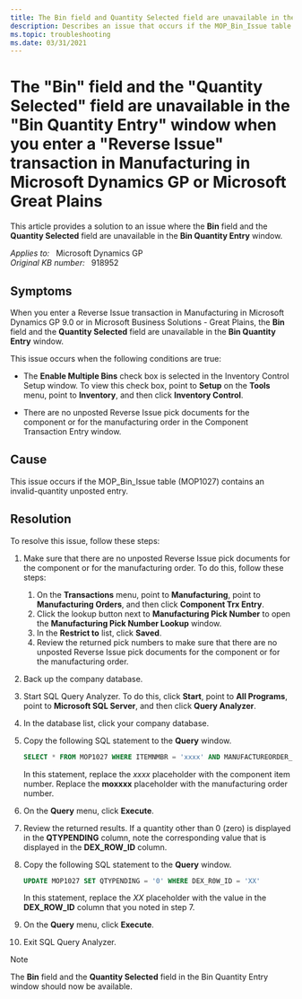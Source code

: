 ```yaml
---
title: The Bin field and Quantity Selected field are unavailable in the Bin Quantity Entry window
description: Describes an issue that occurs if the MOP_Bin_Issue table (MOP1027) contains an invalid-quantity unposted entry. Provides a resolution.
ms.topic: troubleshooting
ms.date: 03/31/2021
---
```

# The "Bin" field and the "Quantity Selected" field are unavailable in the "Bin Quantity Entry" window when you enter a "Reverse Issue" transaction in Manufacturing in Microsoft Dynamics GP or Microsoft Great Plains

This article provides a solution to an issue where the **Bin** field and the **Quantity Selected** field are unavailable in the **Bin Quantity Entry** window.

_Applies to:_ &nbsp; Microsoft Dynamics GP  
_Original KB number:_ &nbsp; 918952

## Symptoms

When you enter a Reverse Issue transaction in Manufacturing in Microsoft Dynamics GP 9.0 or in Microsoft Business Solutions - Great Plains, the **Bin** field and the **Quantity Selected** field are unavailable in the **Bin Quantity Entry** window.

This issue occurs when the following conditions are true:

- The **Enable Multiple Bins** check box is selected in the Inventory Control Setup window. To view this check box, point to **Setup** on the **Tools** menu, point to **Inventory**, and then click **Inventory Control**.

- There are no unposted Reverse Issue pick documents for the component or for the manufacturing order in the Component Transaction Entry window.

## Cause

This issue occurs if the MOP_Bin_Issue table (MOP1027) contains an invalid-quantity unposted entry.

## Resolution

To resolve this issue, follow these steps:

1. Make sure that there are no unposted Reverse Issue pick documents for the component or for the manufacturing order. To do this, follow these steps:
    1. On the **Transactions** menu, point to **Manufacturing**, point to **Manufacturing Orders**, and then click **Component Trx Entry**.
    2. Click the lookup button next to **Manufacturing Pick Number** to open the **Manufacturing Pick Number Lookup** window.
    3. In the **Restrict to** list, click **Saved**.
    4. Review the returned pick numbers to make sure that there are no unposted Reverse Issue pick documents for the component or for the manufacturing order.

2. Back up the company database.

3. Start SQL Query Analyzer. To do this, click **Start**, point to **All Programs**, point to **Microsoft SQL Server**, and then click **Query Analyzer**.
4. In the database list, click your company database.
5. Copy the following SQL statement to the **Query** window.

    ```sql
    SELECT * FROM MOP1027 WHERE ITEMNMBR = 'xxxx' AND MANUFACTUREORDER_I = 'moxxxx'
    ```

    In this statement, replace the *xxxx* placeholder with the component item number. Replace the **moxxxx** placeholder with the manufacturing order number.

6. On the **Query** menu, click **Execute**.

7. Review the returned results. If a quantity other than 0 (zero) is displayed in the **QTYPENDING** column, note the corresponding value that is displayed in the **DEX_ROW_ID** column.

8. Copy the following SQL statement to the **Query** window.

    ```sql
    UPDATE MOP1027 SET QTYPENDING = '0' WHERE DEX_R0W_ID = 'XX'
    ```

    In this statement, replace the *XX* placeholder with the value in the **DEX_ROW_ID** column that you noted in step 7.

9. On the **Query** menu, click **Execute**.
10. Exit SQL Query Analyzer.

> [!NOTE]
> The **Bin** field and the **Quantity Selected** field in the Bin Quantity Entry window should now be available.
